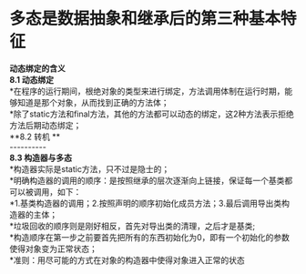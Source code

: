 # 多态是数据抽象和继承后的第三种基本特征
**动态绑定的含义**<br>
**8.1 动态绑定**<br>
*在程序的运行期间，根绝对象的类型来进行绑定，方法调用体制在运行时期，能够知道是那个对象，从而找到正确的方法体；<br>
*除了static方法和final方法，其他的方法都可以动态的绑定，这2种方法表示拒绝方法后期动态绑定；<br>
**8.2 转机 ** <br>
----------<br>
**8.3 构造器与多态**<br>
*构造器实际是static方法，只不过是隐士的；<br>
*明确构造器的调用的顺序：是按照继承的层次逐渐向上链接，保证每一个基类都可以被调用，如下：<br>
*1.基类构造器的调用；2.按照声明的顺序初始化成员方法；3.最后调用导出类构造器的主体；<br>
*垃圾回收的顺序则是刚好相反，首先对导出类的清理，之后才是基类;<br>
*构造顺序在第一步之前要首先把所有的东西初始化为0，即有一个初始化的参数使得对象变为正常状态；<br>
*准则：用尽可能的方式在对象的构造器中使得对象进入正常的状态<br>

